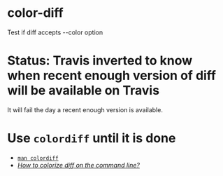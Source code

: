 # color-diff
Test if diff accepts --color option

# Status: Travis inverted to know when recent enough version of diff will be available on Travis
It will fail the day a recent enough version is available.

# Use `colordiff` until it is done
* [`man colordiff`](http://manpages.ubuntu.com/manpages/trusty/man1/colordiff.1.html)
* [*How to colorize diff on the command line?*](https://stackoverflow.com/questions/8800578/how-to-colorize-diff-on-the-command-line/18916703)
